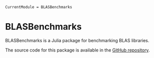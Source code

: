 ```@meta
CurrentModule = BLASBenchmarks
```

# BLASBenchmarks

BLASBenchmarks is a Julia package for benchmarking BLAS libraries.

The source code for this package is available in the
[GitHub repository](https://github.com/chriselrod/BLASBenchmarks.jl).
